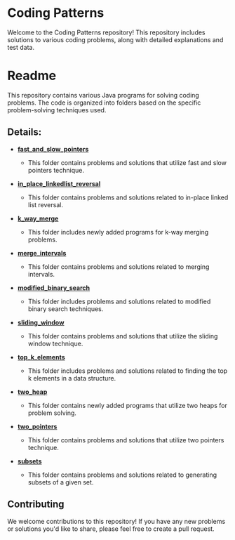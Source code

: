 # Coding Patterns

Welcome to the Coding Patterns repository! This repository includes solutions to various coding problems, along with detailed explanations and test data.


# Readme

This repository contains various Java programs for solving coding problems. The code is organized into folders based on the specific problem-solving techniques used.

## Details:

* [**fast_and_slow_pointers**](src/main/java/fast_and_slow_pointers)
    * This folder contains problems and solutions that utilize fast and slow pointers technique.

* [**in_place_linkedlist_reversal**](src/main/java/in_place_linkedlist_reversal)
    * This folder contains problems and solutions related to in-place linked list reversal.

* [**k_way_merge**](src/main/java/k_way_merge)
    * This folder includes newly added programs for k-way merging problems.

* [**merge_intervals**](src/main/java/merge_intervals)
    * This folder contains problems and solutions related to merging intervals.

* [**modified_binary_search**](src/main/java/modified_binary_search)
    * This folder includes problems and solutions related to modified binary search techniques.

* [**sliding_window**](src/main/java/sliding_window)
    * This folder contains problems and solutions that utilize the sliding window technique.

* [**top_k_elements**](src/main/java/top_k_elements)
    * This folder includes problems and solutions related to finding the top k elements in a data structure.

* [**two_heap**](src/main/java/two_heap)
    * This folder contains newly added programs that utilize two heaps for problem solving.

* [**two_pointers**](src/main/java/two_pointers)
    * This folder contains problems and solutions that utilize two pointers technique.
* [**subsets**](src/main/java/subsets)
    * This folder contains problems and solutions related to generating subsets of a given set.

## Contributing

We welcome contributions to this repository! If you have any new problems or solutions you'd like to share, please feel free to create a pull request.
